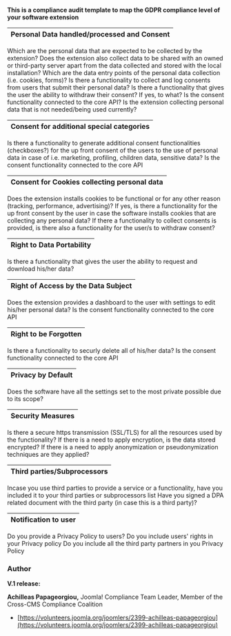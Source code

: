 **This is a compliance audit template to map the GDPR compliance level of your software extension**	

| Personal Data handled/processed and Consent          |
| ---------------------------------------------------- |
Which are the personal data that are expected to be collected by the extension? 
Does the extension also collect data to be shared with an owned or third-party server apart from the data collected and stored with the local installation?
Which are the data entry points of the personal data collection (i.e. cookies, forms)?
Is there a functionality to collect and log consents from users that submit their personal data?
Is there a functionality that gives the user the ability to withdraw their consent? If yes, to what?
Is the consent functionality connected to the core API?
Is the extension collecting personal data that is not needed/being used currently?

| Consent for additional special categories                                                                                           |
| ----------------------------------------------------------------------------------------------------------------------------------- |
Is there a functionality to generate additional consent functionalities (checkboxes?) for the up front consent of the users to the use of personal data in case of i.e. marketing, profiling, children data, sensitive data?
Is the consent functionality connected to the core API

| Consent for Cookies collecting personal data                                                                                        |
| ----------------------------------------------------------------------------------------------------------------------------------- |
Does the extension installs cookies to be functional or for any other reason (tracking, performance, advertising)?
If yes, is there a functionality for the up front consent by the user in case the software installs cookies that are collecting any personal data?
If there a functionality to collect consents is provided, is there also a functionality for the user/s to withdraw consent?

| Right to Data Portability                                                                                                           |
| ----------------------------------------------------------------------------------------------------------------------------------- |
Is there a functionality that gives the user the ability to request and download his/her data?

| Right of Access by the Data Subject                                                                                                 |
| ----------------------------------------------------------------------------------------------------------------------------------- |
Does the extension provides a dashboard to the user with settings to edit his/her personal data?
Is the consent functionality connected to the core API

| Right to be Forgotten                                                                                                               |
| ----------------------------------------------------------------------------------------------------------------------------------- |
Is there a functionality to securly delete all of his/her data?
Is the consent functionality connected to the core API

| Privacy by Default                                                                                                                  |
| ----------------------------------------------------------------------------------------------------------------------------------- |
Does the software have all the settings set to the most private possible due to its scope?

| Security Measures                                                                                                                   |
| ----------------------------------------------------------------------------------------------------------------------------------- |
Is there a secure https transmission (SSL/TLS) for all the resources used by the functionality?
If there is a need to apply encryption, is the data stored encrypted? 
If there is a need to apply anonymization or pseudonymization techniques are they applied?

| Third parties/Subprocessors                                                                                                      |    
| -------------------------------------------------------------------------------------------------------------------------------- |
Incase you use third parties to provide a service or a functionality, have you included it to your third parties or subprocessors list
Have you signed a DPA related document with the third party (in case this is a third party)?

| Notification to user                                                                                                             |    
| -------------------------------------------------------------------------------------------------------------------------------- |
Do you provide a Privacy Policy to users?
Do you include users' rights in your Privacy policy
Do you include all the third party partners in you Privacy Policy


### Author
**V.1 release:**

**Achilleas Papageorgiou,** 
Joomla! Compliance Team Leader,
Member of the Cross-CMS Compliance Coalition

* [https://volunteers.joomla.org/joomlers/2399-achilleas-papageorgiou](https://volunteers.joomla.org/joomlers/2399-achilleas-papageorgiou)
